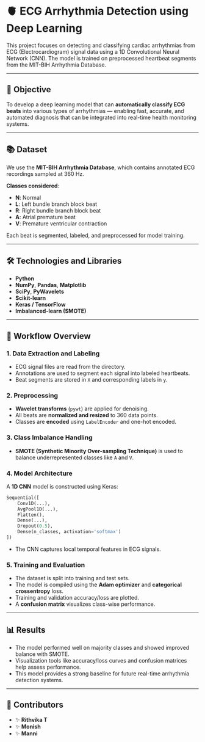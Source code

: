 # 🫀 ECG Arrhythmia Detection using Deep Learning

This project focuses on detecting and classifying cardiac arrhythmias from ECG (Electrocardiogram) signal data using a 1D Convolutional Neural Network (CNN). The model is trained on preprocessed heartbeat segments from the MIT-BIH Arrhythmia Database.

---

## 📌 Objective

To develop a deep learning model that can **automatically classify ECG beats** into various types of arrhythmias — enabling fast, accurate, and automated diagnosis that can be integrated into real-time health monitoring systems.

---

## 📚 Dataset

We use the **MIT-BIH Arrhythmia Database**, which contains annotated ECG recordings sampled at 360 Hz.

**Classes considered**:

* **N**: Normal
* **L**: Left bundle branch block beat
* **R**: Right bundle branch block beat
* **A**: Atrial premature beat
* **V**: Premature ventricular contraction

Each beat is segmented, labeled, and preprocessed for model training.

---

## 🛠️ Technologies and Libraries

* **Python**
* **NumPy**, **Pandas**, **Matplotlib**
* **SciPy**, **PyWavelets**
* **Scikit-learn**
* **Keras / TensorFlow**
* **Imbalanced-learn (SMOTE)**

---

## 🔄 Workflow Overview

### 1. **Data Extraction and Labeling**

* ECG signal files are read from the directory.
* Annotations are used to segment each signal into labeled heartbeats.
* Beat segments are stored in `X` and corresponding labels in `y`.

### 2. **Preprocessing**

* **Wavelet transforms** (`pywt`) are applied for denoising.
* All beats are **normalized and resized** to 360 data points.
* Classes are **encoded** using `LabelEncoder` and one-hot encoded.

### 3. **Class Imbalance Handling**

* **SMOTE (Synthetic Minority Over-sampling Technique)** is used to balance underrepresented classes like `A` and `V`.

### 4. **Model Architecture**

A **1D CNN** model is constructed using Keras:

```python
Sequential([
    Conv1D(...),
    AvgPool1D(...),
    Flatten(),
    Dense(...),
    Dropout(0.5),
    Dense(n_classes, activation='softmax')
])
```

* The CNN captures local temporal features in ECG signals.

### 5. **Training and Evaluation**

* The dataset is split into training and test sets.
* The model is compiled using the **Adam optimizer** and **categorical crossentropy** loss.
* Training and validation accuracy/loss are plotted.
* A **confusion matrix** visualizes class-wise performance.

---

## 📊 Results

* The model performed well on majority classes and showed improved balance with SMOTE.
* Visualization tools like accuracy/loss curves and confusion matrices help assess performance.
* This model provides a strong baseline for future real-time arrhythmia detection systems.

---

## 👥 Contributors

* ✨ **Rithvika T**
* ✨ **Monish**
* ✨ **Manni**

